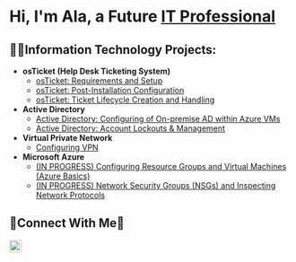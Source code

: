 <h1>Hi, I'm Ala, a Future <a href="[https://linkedin.com/in/Josh](https://www.linkedin.com/in/ala-mikaele)">IT Professional</a></h1>

<h2>👨‍💻Information Technology Projects:</h2>

- <b>osTicket (Help Desk Ticketing System)</b>
  - [osTicket: Requirements and Setup](https://github.com/alamikaele/osticket-prereqs)
  - [osTicket: Post-Installation Configuration](https://github.com/alamikaele/post-install-config)
  - [osTicket: Ticket Lifecycle Creation and Handling](https://github.com/alamikaele/ticket-lifecycle)
- <b>Active Directory</b>
  - [Active Directory: Configuring of On-premise AD within Azure VMs](https://github.com/alamikaele/configure-ad)
  - [Active Directory: Account Lockouts & Management](https://github.com/alamikaele/account-management-ad)
- <b>Virtual Private Network</b>
  - [Configuring VPN](https://github.com/alamikaele/vpn)
- <b>Microsoft Azure</b>
  - [(IN PROGRESS) Configuring Resource Groups and Virtual Machines (Azure Basics)](https://github.com/alamikaele/resource-group-vm)
  - [(IN PROGRESS) Network Security Groups (NSGs) and Inspecting Network Protocols](https://github.com/alamikaele/azure-network-protocols)
<h2>🤝Connect With Me🤝</h2>

[<img align="left" alt="Josh | LinkedIn" width="22px" src="https://cdn.jsdelivr.net/npm/simple-icons@v3/icons/linkedin.svg" />][linkedin]


[linkedin]: https://www.linkedin.com/in/ala-mikaele
